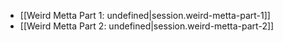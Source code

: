 
- [[Weird Metta Part 1: undefined|session.weird-metta-part-1]]
- [[Weird Metta Part 2: undefined|session.weird-metta-part-2]]
